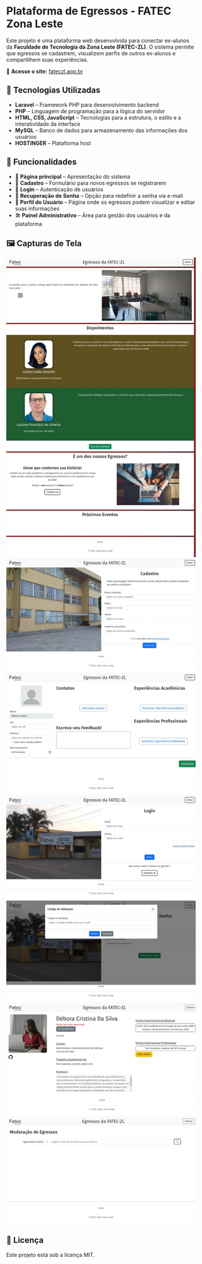 
# **Plataforma de Egressos - FATEC Zona Leste**  

Este projeto é uma plataforma web desenvolvida para conectar ex-alunos da **Faculdade de Tecnologia da Zona Leste (FATEC-ZL)**. O sistema permite que egressos se cadastrem, visualizem perfis de outros ex-alunos e compartilhem suas experiências.  

🔗 **Acesse o site:** [fateczl.app.br](https://fateczl.app.br/)  

## 🚀 **Tecnologias Utilizadas**  
- **Laravel** – Framework PHP para desenvolvimento backend  
- **PHP** – Linguagem de programação para a lógica do servidor  
- **HTML, CSS, JavaScript** – Tecnologias para a estrutura, o estilo e a interatividade da interface  
- **MySQL** – Banco de dados para armazenamento das informações dos usuários  
- **HOSTINGER** – Plataforma host

## 📌 **Funcionalidades**  
- 📍 **Página principal** – Apresentação do sistema  
- 📝 **Cadastro** – Formulário para novos egressos se registrarem  
- 🔑 **Login** – Autenticação de usuários  
- 🔄 **Recuperação de Senha** – Opção para redefinir a senha via e-mail  
- 👤 **Perfil do Usuário** – Página onde os egressos podem visualizar e editar suas informações  
- 🛠️ **Painel Administrativo** – Área para gestão dos usuários e da plataforma  

## 🖼️ **Capturas de Tela**  

<div>
  <img src="src_readme/home.jpeg" alt="Página Principal" class="screenshot">
  <img src="src_readme/cadastro_1.jpeg" alt="Página de Cadastro" class="screenshot">
  <img src="src_readme/cadastro_2.jpeg" alt="Página de Cadastro" class="screenshot">
  <img src="src_readme/login.jpeg" alt="Página de Login" class="screenshot">
  <img src="src_readme/recuperacao.jpeg" alt="Recuperação de Senha" class="screenshot">
  <img src="src_readme/perfil.jpeg" alt="Perfil do Usuário" class="screenshot">
  <img src="src_readme/admin.jpeg" alt="Painel Administrativo" class="screenshot">
</div>

## 📄 **Licença**  
Este projeto está sob a licença MIT.  
